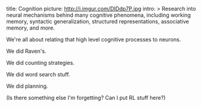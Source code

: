 title: Cognition
picture: http://i.imgur.com/DIDdp7P.jpg
intro: >
    Research into neural mechanisms behind many cognitive phenomena, 
    including working memory, syntactic generalization, structured representations, 
    associative memory, and more.


We're all about relating that high level cognitive processes to neurons.

We did Raven's.

We did counting strategies.

We did word search stuff.

We did planning.

(Is there something else I'm forgetting? Can I put RL stuff here?)